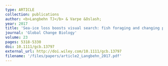 ```yaml
---
type: ARTICLE
collection: publications
author: <b>Langbehn TJ</b> & Varpe &Oslash;
year: 2017
title: 'Sea-ice loss boosts visual search: fish foraging and changing pelagic interactions in polar oceans'
journal: 'Global Change Biology'
volume: 23
pages: 5318-5330
doi: 10.1111/gcb.13797
external_url: http://doi.wiley.com/10.1111/gcb.13797
filename: '/files/papers/article2_Langbehn_2017.pdf'
---
```

